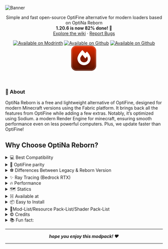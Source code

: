![Banner](https://github.com/OptiNa-Team/OptiNa-Reborn/blob/main/assets/OptiNa%20Reborn_Modrinth_Homepage.png?raw=true)
<center>
  <p align="center">
    Simple and fast open-source OptiFine alternative for modern loaders based on OptiNa Reborn
    <br />
    <strong>1.20.6 is now 82% done! 🎉</strong>
    <br />
    <a href="https://github.com/OptiNa-Team/OptiNa-Reborn/wiki">Explore the wiki</a>
    ·
    <a href="https://github.com/OptiNa-Team/OptiNa-Reborn/issues">Report Bugs</a>
  </p>

  
</center>

<p align="center">
 <center>
  <a href="https://modrinth.com/modpack/optina-reborn"><img src="https://raw.githubusercontent.com/intergrav/devins-badges/2dc967fc44dc73850eee42c133a55c8ffc5e30cb/assets/compact-minimal/available/modrinth_vector.svg" alt="Available on Modrinth"></a>
  <a href="https://github.com/OptiNa-Team/OptiNa-Reborn"><img src="https://raw.githubusercontent.com/intergrav/devins-badges/2dc967fc44dc73850eee42c133a55c8ffc5e30cb/assets/compact-minimal/available/github_vector.svg" alt="Available on Github"></a>
  <a href="https://gitlab.com/optina-team/OptiNa-Reborn"><img src="https://raw.githubusercontent.com/intergrav/devins-badges/2dc967fc44dc73850eee42c133a55c8ffc5e30cb/assets/compact-minimal/available/gitlab_vector.svg" alt="Available on Github"></a>
  <a href="https://modrinth.com/organization/optina-team"><img src="https://raw.githubusercontent.com/NotAGanesh/OptiNa-Team/c834c07242f36d99bc07b4e6b1219cd71d7470e0/badges/compact-minimal.svg" alt="OptiNa Team"></a>
</center>
</p>

<br>
</div>

    
### 📖 About 
OptiNa Reborn is a free and lightweight alternative of OptiFine, designed for modern Minecraft versions using the Fabric platform. It brings back all the features from OptiFine while adding a few extras. Notably, it’s optimized using Sodium. a modern Render Engine for minecraft, ensuring smooth performance even on less powerful computers. Plus, we update faster than OptiFine!

## Why Choose OptiNa Reborn?
<details>
<summary> 💻 Best Compatibility</summary>

OptiFine is a closed-source mod, resulting in incompatibilites with many other popular mods, and rendering issues on some multiplayer servers that use custom models. OptiNa Reborn aims to fix both of these issues at once by being built upon as many open-source mods as possible!
</details>



<details>
<summary> 🚀 OptiFine parity</summary>  

1. HD Textures [info](https://www.minecraftforum.net/topic/249637-/#HDTextures&#91) <br>
2. FPS Boost <br>
3. FPS control <br>
4. Configurable Details <br>
5. Configurable animations <br>
6. Connected Textures [info](https://imgur.com/a/YQz3b) <br>
7. Performance: VSync <br>
8. Custom Models <br>
9. CIT models <br>
10. OptiFine Cape [(and a free supporter cape)](https://github.com/OptiNa-Team/OptiNa-Reborn/wiki/OptiNa-Reborn-Cape) <br>
11. Shaders [info](https://www.minecraftforum.net/forums/mapping-and-modding/minecraft-mods/1286604-shaders-mod-updated-by-karyonix) <br>
12. Zoom <br>
13. Dynamic Lights [info](https://www.minecraftforum.net/forums/mapping-and-modding-java-edition/minecraft-mods/1272478-dynamic-lights-portable-and-moving-lightsources)<br>
14. Model Gap Fix (Non OptiFine Feature)<br>

| Shaders | OptiFine Cape | Connected Textures | Better Grass | Dynamic Lights |
|---------|---------------|--------------------|--------------|----------------|
|![Shaders](https://cdn.modrinth.com/data/sr0NwKN6/images/5ba27d52bcd7373b3fff5b9b1aee315819f89f83.png)         |![OptiFine Cape](https://cdn.modrinth.com/data/sr0NwKN6/images/81e82dd0d0bbe24ea482bf8dcd4bb4576da06df0.png)               |![Connected Textures](https://cdn.modrinth.com/data/sr0NwKN6/images/ab17214dca21bd6f20704290eedfd97e7eb47211.png)                    |![Better Grass](https://cdn.modrinth.com/data/sr0NwKN6/images/1075b78aeaa6ebd1846432fc60eeccb9eed96b95.png)              |![Dynamic Lights](https://cdn.modrinth.com/data/sr0NwKN6/images/8e54117b4db4f3b86e66d0fff5888be6f1cc2b03.png)                |
</details>


<details>
<summary>⚽ Differences Between Legacy & Reborn Version</summary>  

|               _**Features**_               | _**Legacy**_ | _**Reborn**_ |
|----------------------------|--------|--------|
| Configs Files improved     | ✖      | ✓      |
| compatible with other mods | ✓      | ✓      |
| Potato PC Settings         | ✖       |  ✓      |
| Updates can Receive        | ✖       |  ✓      |
| Classic Zoom Style (OptiFine Style Zoom) | ✓      | ✓      |
| Fancy Zoom Style (Zoomify Mod)          | ✖          | ✓          |
| Ray Tracing | ✖          | ✓          |
</details>

<details>
<summary>✨ Ray Tracing (Bedrock RTX)</summary>
  
![RTX info](https://github.com/OptiNa-Team/OptiNa-Reborn/blob/main/assets/rtx_modrinth_homepage.png?raw=true)
How to apply RTX: **Open Minecraft > Options > Shaders > Enable** <br>
Ray tracing  brings a brand new experience to **Minecraft! Experience creator-built worlds with realistic lighting, vibrant colors, naturally reflective water and emissive textures that light up.**,Ray Tracing based on **[Complementary Shaders](https://complementary.dev/)**,RTX use's PBR(Physically based rendering)  Technology this is a Modern Technology By Nvidia,**RTX not compatible with Fast Graphics mode set your Graphics Mode to Fancy**,Nvidiuim Mod make RTX overpower <br>

This RTX is not an actual RTX.

| Example |
|---------|
|![Example](https://cdn.modrinth.com/data/sr0NwKN6/images/1416170dea96de7cb2f7fd4ff20f246a9913b9e5.png)         |

## ⚠️ Caution: **RTX Support Available for OptiNa Reborn v0.0.4 - Alpha or Newer**
</details>



<details>
<summary>🔥 Performance</summary>  

![High Performance](https://github.com/OptiNa-Team/OptiNa-Reborn/blob/main/assets/high_performance_banner_optina_reborn.png?raw=true)
**Best Modpack for Potato PC**
</details>




<details>
<summary>🗺️ Statics</summary>  

![Modrinth Game Loader](https://img.shields.io/badge/modloader-Fabric-orange?style=for-the-badge&logo=fabricmc)
![Modrinth Game Versions](https://img.shields.io/badge/Minecraft-1.16.5,1.20.4,1.20.5,.1.20.6-2ea44f?style=for-the-badge)
![Modrinth Downloads](https://img.shields.io/modrinth/dt/sr0NwKN6?style=for-the-badge)
![Modrinth Followers](https://img.shields.io/modrinth/followers/sr0NwKN6?style=for-the-badge)
</details>

<details>
<summary>☵ Available at</summary>    

<a href="https://modrinth.com/modpack/optina-reborn" rel="OptiNa Reborn"><img src="https://img.shields.io/badge/-MODRINTH-RRRRRR?logo=Modrinth&logoColor=white&style=for-the-badge" alt="Modrinth" /></a> 
<a href="https://github.com/OptiNa-Team/OptiNa-Reborn" rel="OptiNa Reborn Github"><img src="https://img.shields.io/badge/-Github-000000?logo=Github&logoColor=white&style=for-the-badge" alt="Github" /></a> 
<a href="https://gitlab.com/optina-team/OptiNa-Reborn" rel="OptiNa Reborn Gitlab"><img src="https://img.shields.io/badge/-GITLAB-FF6800?logo=GITLAB&logoColor=white&style=for-the-badge" alt="Gitlab" /></a> 
<br>
<a href="https://windows.com/" rel="Microsoft Windows"><img src="https://img.shields.io/badge/-WINDOWS-339CFF?logo=Windows&logoColor=white&style=for-the-badge" alt="Windows" /></a> 
<a href="https://www.linux.org/" rel="Linux"><img src="https://img.shields.io/badge/-linux-35484E?logo=linux&logoColor=white&style=for-the-badge" alt="Linux" /></a> 
<a href="https://www.apple.com/macos/" rel="MacOS"><img src="https://img.shields.io/badge/-MACOS-FFBD00?logo=APPLE&logoColor=white&style=for-the-badge" alt="MacOS" /></a> 
<br>
**Note:this is a Modrinth exclusive modpack this modpack not available website like curseforge**
</details>

<details>
<summary>📦 Easy to Install</summary>    

1. Download the [**Modrinth App.**](https://modrinth.com/app) or install any Modrinth modpack compatible launchers like **ATLauncher, MultiMC, and Prism Launcher.**
2. Click on **Browse**.
3. Select **Search**.
4. Type “**OptiNa Reborn**”.
5. Click **Install**.

You’re all set! 🌟. Enjoy! 
</details>




<details>
<summary>🔬Mod-List/Resource Pack-List/Shader Pack-List</summary>
<a href="https://modrinth.com/mod/sodium" rel="nofollow">Sodium (Mod) By <strong>jellysquid3</strong></a><br>
<a href="https://modrinth.com/mod/lithium" rel="nofollow">Lithium (Mod) By <strong>jellysquid3</strong></a><br>
<a href="https://modrinth.com/mod/reeses-sodium-options" rel="nofollow">Reese's Sodium Options (Mod) By <strong>FlashyReese</strong></a><br>
<a href="https://modrinth.com/mod/balm" rel="nofollow">Balm (Mod) By <strong>BlayTheNinth</strong></a><br>
<a href="https://modrinth.com/mod/replaymod" rel="nofollow">ReplayMod (Mod) By <strong>Johni0702</strong></a><br>
<a href="https://modrinth.com/mod/ferrite-core" rel="nofollow">FerriteCore (Mod) By <strong>malte0811</strong></a><br>
<a href="https://modrinth.com/mod/yosbr" rel="nofollow">Your Options Shall Be Respected (YOSBR) (Mod) By <strong>shedaniel</strong></a><br>
<a href="https://modrinth.com/mod/mouse-tweaks" rel="nofollow">Mouse Tweaks (Mod) By <strong>YaLTeR</strong></a><br>
<a href="https://modrinth.com/mod/mixintrace" rel="nofollow">MixinTrace (Mod) By <strong>comp500</strong></a><br>
<a href="https://modrinth.com/mod/debugify" rel="nofollow">Debugify (Mod) By <strong>isxander</strong></a><br>
<a href="https://modrinth.com/mod/animatica" rel="nofollow">Animatica (Mod) By <strong>FoundationGames</strong></a><br>
<a href="https://modrinth.com/mod/sodium-extra" rel="nofollow">Sodium Extra (Mod) By <strong>FlashyReese</strong></a><br>
<a href="https://modrinth.com/mod/memoryleakfix" rel="nofollow">Memory Leak Fix (Mod) By <strong>FX</strong></a><br>
<a href="https://modrinth.com/mod/iris" rel="nofollow">Iris Shaders (Mod) By <strong>coderbot</strong></a><br>
<a href="https://modrinth.com/mod/controlify" rel="nofollow">Controlify (Mod) By <strong>isxander</strong></a><br>
<a href="https://modrinth.com/mod/language-reload" rel="nofollow">Language Reload (Mod) By <strong>Jerozgen</strong></a><br>
<a href="https://modrinth.com/mod/fabricskyboxes-interop" rel="nofollow">FabricSkyBoxes Interop (Mod) By <strong>FlashyReese</strong></a><br>
<a href="https://modrinth.com/mod/starlight" rel="nofollow">Starlight (Fabric) (Mod) By <strong>spottedleaf</strong></a><br>
<a href="https://modrinth.com/mod/rrls" rel="nofollow">Remove Reloading Screen (Mod) By <strong>dima_dencep</strong></a><br>
<a href="https://modrinth.com/mod/moreculling" rel="nofollow">MoreCulling (Mod) By <strong>FX</strong></a><br>
<a href="https://modrinth.com/mod/main-menu-credits" rel="nofollow">Main Menu Credits (Mod) By <strong>isxander</strong></a><br>
<a href="https://modrinth.com/mod/paginatedadvancements" rel="nofollow">Paginated Advancements & Custom Frames (Mod) By <strong>DaFuqs</strong></a><br>
<a href="https://modrinth.com/mod/fabric-language-kotlin" rel="nofollow">Fabric Language Kotlin (Mod) By <strong>modmuss50</strong></a><br>
<a href="https://modrinth.com/mod/fabric-api" rel="nofollow">Fabric API (Mod) By <strong>modmuss50</strong></a><br>
<a href="https://modrinth.com/resourcepack/chat-reporting-helper" rel="nofollow">Chat Reporting Helper (Resource Pack) By <strong>robotkoer</strong></a><br>
<a href="https://modrinth.com/resourcepack/fast-better-grass" rel="nofollow">Fast Better Grass (Resource Pack) By <strong>robotkoer</strong></a><br>
<a href="https://modrinth.com/mod/yacl" rel="nofollow">YetAnotherConfigLib (Mod) By <strong>isxander</strong></a><br>
<a href="https://modrinth.com/mod/entitytexturefeatures" rel="nofollow">[ETF] Entity Texture Features (Mod) By <strong>Traben</strong></a><br>
<a href="https://modrinth.com/mod/entityculling" rel="nofollow">Entity Culling (Mod) By <strong>tr7zw</strong></a><br>
<a href="https://modrinth.com/mod/spark" rel="nofollow">spark (Mod) By <strong>lucko</strong></a><br>
<a href="https://modrinth.com/mod/no-telemetry" rel="nofollow">No Telemetry (Mod) By <strong>kb1000</strong></a><br>
<a href="https://modrinth.com/shader/complementary-reimagined" rel="nofollow">Complementary Shaders - Reimagined (Shader Pack) By <strong>EminGT</strong></a><br>
<a href="https://modrinth.com/mod/forge-config-api-port" rel="nofollow">Forge Config API Port (Mod) By <strong>Fuzs</strong></a><br>
<a href="https://modrinth.com/mod/indium" rel="nofollow">Indium (Mod) By <strong>comp500</strong></a><br>
<a href="https://modrinth.com/mod/lazydfu" rel="nofollow">LazyDFU (Mod) By <strong>astei</strong></a><br>
<a href="https://modrinth.com/mod/cloth-config" rel="nofollow">Cloth Config API (Mod) By <strong>shedaniel</strong></a><br>
<a href="https://modrinth.com/mod/nvidium" rel="nofollow">Nvidium (Mod) By <strong>cortex</strong></a><br>
<a href="https://modrinth.com/mod/c2me-fabric" rel="nofollow">Concurrent Chunk Management Engine (Fabric) (Mod) By <strong>ishland</strong></a><br>
<a href="https://modrinth.com/resourcepack/translations-for-sodium" rel="nofollow">Translations for Sodium (Resource Pack) By <strong>robotkoer</strong></a><br>
<a href="https://modrinth.com/mod/lambdynamiclights" rel="nofollow">LambDynamicLights (Mod) By <strong>LambdAurora</strong></a><br>
<a href="https://modrinth.com/mod/modernfix" rel="nofollow">ModernFix (Mod) By <strong>embeddedt</strong></a><br>
<a href="https://modrinth.com/mod/morechathistory" rel="nofollow">More Chat History (Mod) By <strong>JackFred2</strong></a><br>
<a href="https://modrinth.com/mod/entity-model-features" rel="nofollow">[EMF] Entity Model Features (Mod) By <strong>Traben</strong></a><br>
<a href="https://modrinth.com/mod/krypton" rel="nofollow">Krypton (Mod) By <strong>astei</strong></a><br>
<a href="https://modrinth.com/mod/continuity" rel="nofollow">Continuity (Mod) By <strong>PepperCode1</strong></a><br>
<a href="https://modrinth.com/mod/vmp-fabric" rel="nofollow">Very Many Players (Fabric) (Mod) By <strong>ishland</strong></a><br>
<a href="https://modrinth.com/mod/optigui" rel="nofollow">OptiGUI (Fabric) (Mod) By <strong>opekope2</strong></a><br>
<a href="https://modrinth.com/mod/capes" rel="nofollow">Capes (Mod) By <strong>caelthecolher</strong></a><br>
<a href="https://modrinth.com/mod/modmenu" rel="nofollow">Mod Menu (Mod) By <strong>Prospector</strong></a><br>
<a href="https://modrinth.com/mod/better-mount-hud" rel="nofollow">Better Mount HUD (Mod) By <strong>Lortseam</strong></a><br>
<a href="https://modrinth.com/mod/resourcify" rel="nofollow">Resourcify (Mod) By <strong>DeDiamondPro</strong></a><br>
<a href="https://modrinth.com/mod/dynamic-fps" rel="nofollow">Dynamic FPS (Mod) By <strong>juliand665</strong></a><br>
<a href="https://modrinth.com/mod/fabricskyboxes" rel="nofollow">FabricSkyboxes (Mod) By <strong>AMereBagatelle</strong></a><br>
<a href="https://modrinth.com/mod/puzzle" rel="nofollow">Puzzle (Mod) By <strong>Motschen</strong></a><br>
<a href="https://modrinth.com/mod/ebe" rel="nofollow">Enhanced Block Entities (Mod) By <strong>FoundationGames</strong></a><br>
<a href="https://modrinth.com/resourcepack/unique-dark" rel="nofollow">Unique Dark (Resource Pack) By <strong>AmongstReality</strong></a><br>
<a href="https://modrinth.com/mod/antighost" rel="nofollow">AntiGhost (Mod) By <strong>Giselbaer</strong></a><br>
<a href="https://modrinth.com/mod/architectury-api" rel="nofollow">Architectury API (Mod) By <strong>shedaniel</strong></a><br>
<a href="https://modrinth.com/mod/modelfix" rel="nofollow">Model Gap Fix (Mod) By <strong>MehVahdJukaar</strong></a><br>
<a href="https://modrinth.com/mod/zoomify" rel="nofollow">Zoomify (Mod) By <strong>isxander</strong></a><br>
<a href="https://modrinth.com/mod/fabrishot" rel="nofollow">Fabrishot (Mod) By <strong>ramidzkh</strong></a><br>
<a href="https://modrinth.com/mod/sodium-shadowy-path-blocks" rel="nofollow">Sodium Shadowy Path Blocks (Mod) By <strong>Rynnavinx</strong></a><br>
<a href="https://modrinth.com/mod/noisium" rel="nofollow">Noisium (Mod) By <strong>Steveplays</strong></a><br>
<a href="https://modrinth.com/mod/threadtweak" rel="nofollow">ThreadTweak (Mod) By <strong>getchoo</strong></a><br>
<a href="https://modrinth.com/mod/no-chat-reports" rel="nofollow">No Chat Reports (Mod) By <strong>Aizistral</strong></a><br>    
<a href="https://modrinth.com/mod/bobby" rel="nofollow">Bobby (Mod) By <strong>Johni0702</strong></a><br>   
<a href="https://modrinth.com/shader/solas-shader" rel="nofollow">Solas Shader (Shader) By <strong>septonious</strong></a><br>
<a href="https://modrinth.com/mod/euphoria-patches" rel="nofollow">Euphoria Patches (Mod) By <strong>SpacEagle17</strong></a><br>
<a href="https://modrinth.com/mod/badoptimizations" rel="nofollow">BadOptimizations (Mod) By <strong>thosea</strong></a><br>
<a href="https://modrinth.com/mod/cubes-without-borders" rel="nofollow">Cubes Without Borders (Mod) By <strong>Kir_Antipov</strong></a><br>
<a href="https://modrinth.com/mod/e4mc" rel="nofollow">e4mc (Mod) By <strong>vgskye</strong></a><br>
<a href="https://modrinth.com/mod/cit-resewn" rel="nofollow">CIT Resewn (Mod) By <strong>shsupercm</strong></a><br>
<a href="https://modrinth.com/mod/polytone" rel="nofollow">Polytone (Mod) By <strong>MehVahdJukaar</strong></a><br>
<a href="https://modrinth.com/resourcepack/optina-reborn-rp" rel="nofollow">OptiNa Reborn RP (Resource Pack) By <strong>NotAGanesh</strong></a><br>
</details>

<details>
<summary>©️ Credits</summary>
Thanks to <a href="https://modrinth.com/modpack/sop" rel="nofollow">Simply Optimized (Modpack)</a><br>  Modpack for config files <br>
Thanks to <a href="https://modrinth.com/modpack/additive" rel="nofollow">Additive (Modpack)</a><br>  readme inspired by this modpack
</details>

<details>
<summary>📚 Fun fact:</summary>
  
**OptiNa Reborn Based off original OptiNa Legacy** <br>
</details>

<hr>

<center><i><strong>hope you enjoy this modpack! ♥️</strong></i></center>

<hr>
